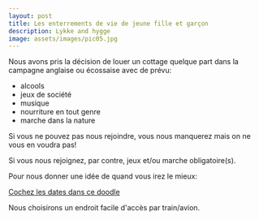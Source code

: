 ```yaml
---
layout: post
title: Les enterrements de vie de jeune fille et garçon
description: Lykke and hygge
image: assets/images/pic05.jpg
---
```


Nous avons pris la décision de louer un cottage quelque part dans la campagne anglaise ou écossaise avec de prévu:

- alcools
- jeux de société
- musique
- nourriture en tout genre
- marche dans la nature

Si vous ne pouvez pas nous rejoindre, vous nous manquerez mais on ne vous en voudra pas!

Si vous nous rejoignez, par contre, jeux et/ou marche obligatoire(s).

Pour nous donner une idée de quand vous irez le mieux:

<a target="_blank" rel="noopener noreferrer" href='https://doodle.com/poll/p8f9dtppdtqvyhym'>
  Cochez les dates dans ce doodle
</a>

Nous choisirons un endroit facile d'accès par train/avion.
